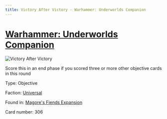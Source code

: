 ```yaml
---
title: Victory After Victory - Warhammer: Underworlds Companion
---
```


# [Warhammer: Underworlds Companion](https://guidokessels.github.io/wh-underworlds)

  

![Victory After Victory](https://warhammerunderworlds.com/wp-content/uploads/sites/6/2018/03/306_ENG.png)

Score this in an end phase if you scored three or more other objective cards in this round

Type: Objective

Faction: [Universal](https://guidokessels.github.io/wh-underworlds/factions/universal)

Found in: [Magore's Fiends Expansion](https://guidokessels.github.io/wh-underworlds/locations/magores-fiends-expansion)

Card number: 306
